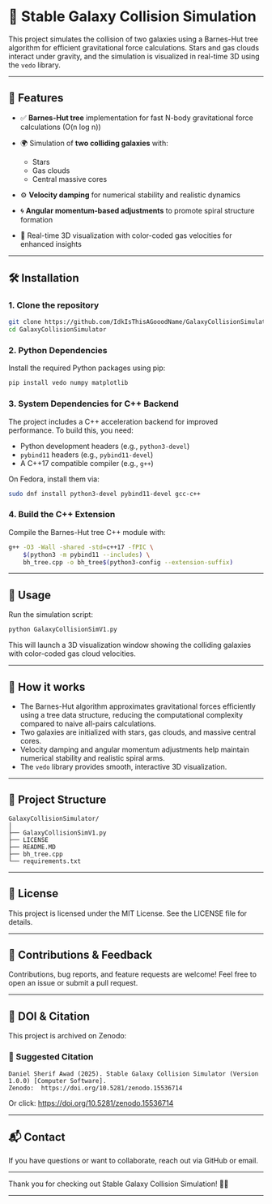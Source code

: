 
# 🌌 Stable Galaxy Collision Simulation

This project simulates the collision of two galaxies using a Barnes-Hut tree algorithm for efficient gravitational force calculations. Stars and gas clouds interact under gravity, and the simulation is visualized in real-time 3D using the `vedo` library.

---

## 🚀 Features

* ✅ **Barnes-Hut tree** implementation for fast N-body gravitational force calculations (O(n log n))
* 🌍 Simulation of **two colliding galaxies** with:

  * Stars
  * Gas clouds
  * Central massive cores
* ⚙️ **Velocity damping** for numerical stability and realistic dynamics
* 🌀 **Angular momentum-based adjustments** to promote spiral structure formation
* 🎨 Real-time 3D visualization with color-coded gas velocities for enhanced insights

---

## 🛠️ Installation

### 1. Clone the repository

```bash
git clone https://github.com/IdkIsThisAGooodName/GalaxyCollisionSimulator.git
cd GalaxyCollisionSimulator
```

### 2. Python Dependencies

Install the required Python packages using pip:

```bash
pip install vedo numpy matplotlib
```

### 3. System Dependencies for C++ Backend

The project includes a C++ acceleration backend for improved performance. To build this, you need:

* Python development headers (e.g., `python3-devel`)
* `pybind11` headers (e.g., `pybind11-devel`)
* A C++17 compatible compiler (e.g., `g++`)

On Fedora, install them via:

```bash
sudo dnf install python3-devel pybind11-devel gcc-c++
```

### 4. Build the C++ Extension

Compile the Barnes-Hut tree C++ module with:

```bash
g++ -O3 -Wall -shared -std=c++17 -fPIC \
    $(python3 -m pybind11 --includes) \
    bh_tree.cpp -o bh_tree$(python3-config --extension-suffix)
```

---

## 🚀 Usage

Run the simulation script:

```bash
python GalaxyCollisionSimV1.py
```

This will launch a 3D visualization window showing the colliding galaxies with color-coded gas cloud velocities.

---

## 🧩 How it works

* The Barnes-Hut algorithm approximates gravitational forces efficiently using a tree data structure, reducing the computational complexity compared to naive all-pairs calculations.
* Two galaxies are initialized with stars, gas clouds, and massive central cores.
* Velocity damping and angular momentum adjustments help maintain numerical stability and realistic spiral arms.
* The `vedo` library provides smooth, interactive 3D visualization.

---

## 📂 Project Structure

```
GalaxyCollisionSimulator/
│
├── GalaxyCollisionSimV1.py
├── LICENSE
├── README.MD
├── bh_tree.cpp
└── requirements.txt
```

---

## 📝 License

This project is licensed under the MIT License. See the LICENSE file for details.

---

## 🙏 Contributions & Feedback

Contributions, bug reports, and feature requests are welcome! Feel free to open an issue or submit a pull request.

---
## 🔖 DOI & Citation

This project is archived on Zenodo:

### 📄 Suggested Citation

```
Daniel Sherif Awad (2025). Stable Galaxy Collision Simulator (Version 1.0.0) [Computer Software].
Zenodo:  https://doi.org/10.5281/zenodo.15536714
```

Or click: https://doi.org/10.5281/zenodo.15536714
___

## 📬 Contact

If you have questions or want to collaborate, reach out via GitHub or email.

---

Thank you for checking out Stable Galaxy Collision Simulation! 🚀🌌

---

